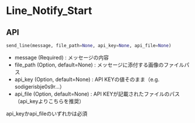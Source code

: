 # Line_Notify_Start
 
## API
``` Python
send_line(message, file_path=None, api_key=None, api_file=None)
```

- message (Required) : メッセージの内容
- file_path (Option, default=None) : メッセージに添付する画像のファイルパス
- api_key (Option, default=None) : API KEYの値そのまま（e.g. sodigerisbje0s9r...）
- api_file (Option, default=None) : API KEYが記載されたファイルのパス（api_keyよりこちらを推奨）

api_keyかapi_fileのいずれかは必須
